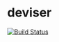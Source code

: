 # deviser

[![Build Status](https://travis-ci.org/henrytill/deviser.svg?branch=master)](https://travis-ci.org/henrytill/deviser)
